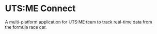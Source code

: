 # UTS:ME Connect

A multi-platform application for UTS:ME team to track real-time data from the formula race car.


